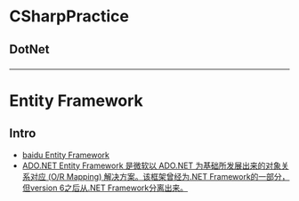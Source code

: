 # CSharpPractice

## DotNet
### 
----
# Entity Framework
## Intro
- [baidu Entity Framework](https://www.baidu.com/s?ie=utf-8&f=8&rsv_bp=1&tn=baidu&wd=Entity%20Framework&oq=N%2526gt%253BT%2520%2526gt%253Bntity%2520Framework&rsv_pq=c7bed3c70000d070&rsv_t=8a9aRRPvUFodUux6CqXxPSjIFJYxfAmrW1EczpvQpwOBfHcv7ep20LrHLUw&rqlang=cn&rsv_enter=0&rsv_dl=tb&inputT=15466&rsv_sug3=5&rsv_sug1=3&rsv_sug7=100&rsv_sug2=0&rsv_sug4=15509)
- [ADO.NET Entity Framework 是微软以 ADO.NET 为基础所发展出来的对象关系对应 (O/R Mapping) 解决方案。该框架曾经为.NET Framework的一部分，但version 6之后从.NET Framework分离出来。](https://baike.baidu.com/item/ADO.NET%20Entity%20Framework/6444727?fr=aladdin)